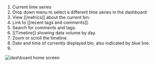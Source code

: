 1. Current time series
2. Drop down menu to select a different time series in the dashboard
3. View [[metrics]] about the current bin.
4. Link to [[recent tags and comments]].
5. Search for comments and tags.
6. [[Timeline]] showing data volume by day.
7. Zoom or scroll the timeline.
8. Date and time of currently displayed bin, also indicated by blue line.
9. 

![dashboard home screen](https://cloud.githubusercontent.com/assets/14059636/11188846/ef8b8644-8c5a-11e5-8236-8ecbd6c23c8f.png)